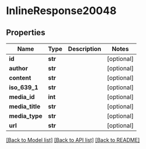 # InlineResponse20048

## Properties
Name | Type | Description | Notes
------------ | ------------- | ------------- | -------------
**id** | **str** |  | [optional] 
**author** | **str** |  | [optional] 
**content** | **str** |  | [optional] 
**iso_639_1** | **str** |  | [optional] 
**media_id** | **int** |  | [optional] 
**media_title** | **str** |  | [optional] 
**media_type** | **str** |  | [optional] 
**url** | **str** |  | [optional] 

[[Back to Model list]](../README.md#documentation-for-models) [[Back to API list]](../README.md#documentation-for-api-endpoints) [[Back to README]](../README.md)

